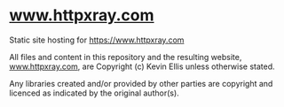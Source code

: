 # www.httpxray.com

Static site hosting for https://www.httpxray.com

All files and content in this repository and the resulting website, www.httpxray.com, are Copyright (c) Kevin Ellis unless otherwise stated.

Any libraries created and/or provided by other parties are copyright and licenced as indicated by the original author(s).